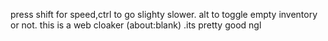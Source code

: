 press shift for speed,ctrl to go slighty slower. alt to toggle empty inventory or not. this is a web cloaker (about:blank) .its pretty good ngl
